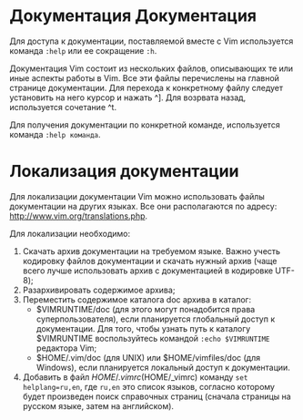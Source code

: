 Документация
Документация
============

Для доступа к документации, поставляемой вместе с Vim используется команда `:help` или ее сокращение `:h`.

Документация Vim состоит из нескольких файлов, описывающих те или иные аспекты работы в Vim. Все эти файлы перечислены на главной странице документации. Для перехода к конкретному файлу следует установить на него курсор и нажать ^]. Для возрвата назад, используется сочетание ^t.

Для получения документации по конкретной команде, используется команда `:help команда`.

Локализация документации
========================

Для локализации документации Vim можно использовать файлы документации на других языках. Все они располагаются по адресу: <http://www.vim.org/translations.php>. 

Для локализации необходимо:

1. Скачать архив документации на требуемом языке. Важно учесть кодировку файлов документации и скачать нужный архив (чаще всего лучше использовать архив с документацией в кодировке UTF-8);
2. Разархивировать содержимое архива;
3. Переместить содержимое каталога doc архива в каталог:
    * $VIMRUNTIME/doc (для этого могут понадобится права суперпользователя), если планируется глобальный доступ к документации. Для того, чтобы узнать путь к каталогу $VIMRUNTIME воспользуйтесь командой `:echo $VIMRUNTIME` редактора Vim;
    * $HOME/.vim/doc (для UNIX) или $HOME/vimfiles/doc (для Windows), если планируется локальный доступ к документации.
4. Добавить в файл $HOME/.vimrc ($HOME/_vimrc) команду `set helplang=ru,en`, где `ru,en` это список языков, согласно которому будет произведен поиск справочных страниц (сначала страницы на русском языке, затем на английском).
